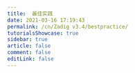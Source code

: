 ```yaml
---
title:  最佳实践
date: 2021-03-16 17:19:43
permalink: /cn/Zadig v3.4/bestpractice/
tutorialsShowcase: true
sidebar: true
article: false 
comment: false
editLink: false
---
```


